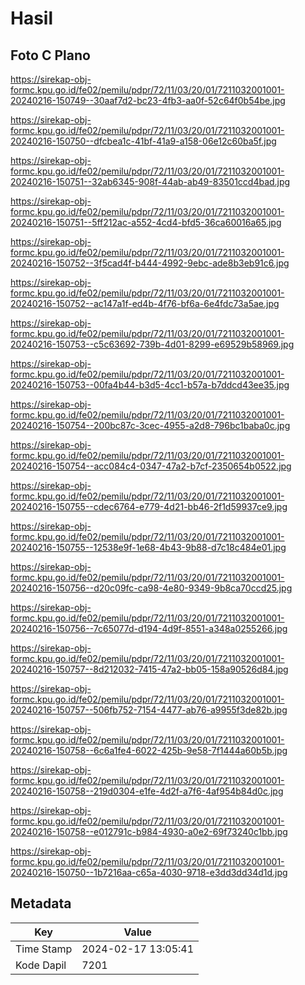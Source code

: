 # Hasil

## Foto C Plano

https://sirekap-obj-formc.kpu.go.id/fe02/pemilu/pdpr/72/11/03/20/01/7211032001001-20240216-150749--30aaf7d2-bc23-4fb3-aa0f-52c64f0b54be.jpg

https://sirekap-obj-formc.kpu.go.id/fe02/pemilu/pdpr/72/11/03/20/01/7211032001001-20240216-150750--dfcbea1c-41bf-41a9-a158-06e12c60ba5f.jpg

https://sirekap-obj-formc.kpu.go.id/fe02/pemilu/pdpr/72/11/03/20/01/7211032001001-20240216-150751--32ab6345-908f-44ab-ab49-83501ccd4bad.jpg

https://sirekap-obj-formc.kpu.go.id/fe02/pemilu/pdpr/72/11/03/20/01/7211032001001-20240216-150751--5ff212ac-a552-4cd4-bfd5-36ca60016a65.jpg

https://sirekap-obj-formc.kpu.go.id/fe02/pemilu/pdpr/72/11/03/20/01/7211032001001-20240216-150752--3f5cad4f-b444-4992-9ebc-ade8b3eb91c6.jpg

https://sirekap-obj-formc.kpu.go.id/fe02/pemilu/pdpr/72/11/03/20/01/7211032001001-20240216-150752--ac147a1f-ed4b-4f76-bf6a-6e4fdc73a5ae.jpg

https://sirekap-obj-formc.kpu.go.id/fe02/pemilu/pdpr/72/11/03/20/01/7211032001001-20240216-150753--c5c63692-739b-4d01-8299-e69529b58969.jpg

https://sirekap-obj-formc.kpu.go.id/fe02/pemilu/pdpr/72/11/03/20/01/7211032001001-20240216-150753--00fa4b44-b3d5-4cc1-b57a-b7ddcd43ee35.jpg

https://sirekap-obj-formc.kpu.go.id/fe02/pemilu/pdpr/72/11/03/20/01/7211032001001-20240216-150754--200bc87c-3cec-4955-a2d8-796bc1baba0c.jpg

https://sirekap-obj-formc.kpu.go.id/fe02/pemilu/pdpr/72/11/03/20/01/7211032001001-20240216-150754--acc084c4-0347-47a2-b7cf-2350654b0522.jpg

https://sirekap-obj-formc.kpu.go.id/fe02/pemilu/pdpr/72/11/03/20/01/7211032001001-20240216-150755--cdec6764-e779-4d21-bb46-2f1d59937ce9.jpg

https://sirekap-obj-formc.kpu.go.id/fe02/pemilu/pdpr/72/11/03/20/01/7211032001001-20240216-150755--12538e9f-1e68-4b43-9b88-d7c18c484e01.jpg

https://sirekap-obj-formc.kpu.go.id/fe02/pemilu/pdpr/72/11/03/20/01/7211032001001-20240216-150756--d20c09fc-ca98-4e80-9349-9b8ca70ccd25.jpg

https://sirekap-obj-formc.kpu.go.id/fe02/pemilu/pdpr/72/11/03/20/01/7211032001001-20240216-150756--7c65077d-d194-4d9f-8551-a348a0255266.jpg

https://sirekap-obj-formc.kpu.go.id/fe02/pemilu/pdpr/72/11/03/20/01/7211032001001-20240216-150757--8d212032-7415-47a2-bb05-158a90526d84.jpg

https://sirekap-obj-formc.kpu.go.id/fe02/pemilu/pdpr/72/11/03/20/01/7211032001001-20240216-150757--506fb752-7154-4477-ab76-a9955f3de82b.jpg

https://sirekap-obj-formc.kpu.go.id/fe02/pemilu/pdpr/72/11/03/20/01/7211032001001-20240216-150758--6c6a1fe4-6022-425b-9e58-7f1444a60b5b.jpg

https://sirekap-obj-formc.kpu.go.id/fe02/pemilu/pdpr/72/11/03/20/01/7211032001001-20240216-150758--219d0304-e1fe-4d2f-a7f6-4af954b84d0c.jpg

https://sirekap-obj-formc.kpu.go.id/fe02/pemilu/pdpr/72/11/03/20/01/7211032001001-20240216-150758--e012791c-b984-4930-a0e2-69f73240c1bb.jpg

https://sirekap-obj-formc.kpu.go.id/fe02/pemilu/pdpr/72/11/03/20/01/7211032001001-20240216-150750--1b7216aa-c65a-4030-9718-e3dd3dd34d1d.jpg


## Metadata

| Key        | Value               |
| ---------- | ------------------- |
| Time Stamp | 2024-02-17 13:05:41 |
| Kode Dapil | 7201                |



